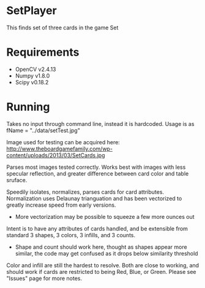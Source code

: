 # SetPlayer
This finds set of three cards in the game Set

# Requirements

- OpenCV v2.4.13
- Numpy v1.8.0
- Scipy v0.18.2

# Running

Takes no input through command line, instead it is hardcoded.
Usage is as
fName = "../data/setTest.jpg"

Image used for testing can be acquired here:
http://www.theboardgamefamily.com/wp-content/uploads/2013/03/SetCards.jpg


Parses most images tested correctly. 
Works best with images with less specular reflection, and greater difference between card color and table sruface.

Speedily isolates, normalizes, parses cards for card attributes.
Normalization uses Delaunay trianguation and has been vectorized to greatly increase speed from early versions.
  - More vectorization may be possible to squeeze a few more ounces out

Intent is to have any attributes of cards handled, and be extensible from standard 3 shapes, 3 colors, 3 infills, and 3 counts.
  - Shape and count should work here, thought as shapes appear more similar, the code may get confused as it drops below similarity threshold
  
Color and infill are still the hardest to resolve. Both are close to working, and should work if cards are restricted to being Red, Blue, or Green.
Please see "Issues" page for more notes.
